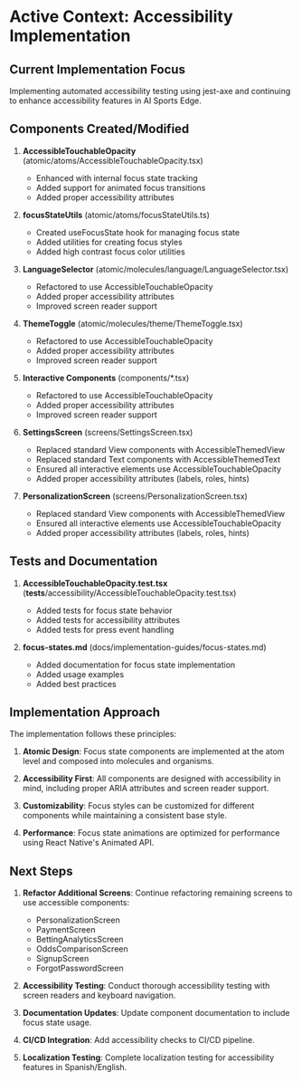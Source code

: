 # Active Context: Accessibility Implementation

## Current Implementation Focus

Implementing automated accessibility testing using jest-axe and continuing to enhance accessibility features in AI Sports Edge.

## Components Created/Modified

1. **AccessibleTouchableOpacity** (atomic/atoms/AccessibleTouchableOpacity.tsx)

   - Enhanced with internal focus state tracking
   - Added support for animated focus transitions
   - Added proper accessibility attributes

2. **focusStateUtils** (atomic/atoms/focusStateUtils.ts)

   - Created useFocusState hook for managing focus state
   - Added utilities for creating focus styles
   - Added high contrast focus color utilities

3. **LanguageSelector** (atomic/molecules/language/LanguageSelector.tsx)

   - Refactored to use AccessibleTouchableOpacity
   - Added proper accessibility attributes
   - Improved screen reader support

4. **ThemeToggle** (atomic/molecules/theme/ThemeToggle.tsx)

   - Refactored to use AccessibleTouchableOpacity
   - Added proper accessibility attributes
   - Improved screen reader support

5. **Interactive Components** (components/\*.tsx)

   - Refactored to use AccessibleTouchableOpacity
   - Added proper accessibility attributes
   - Improved screen reader support

6. **SettingsScreen** (screens/SettingsScreen.tsx)

   - Replaced standard View components with AccessibleThemedView
   - Replaced standard Text components with AccessibleThemedText
   - Ensured all interactive elements use AccessibleTouchableOpacity
   - Added proper accessibility attributes (labels, roles, hints)

7. **PersonalizationScreen** (screens/PersonalizationScreen.tsx)
   - Replaced standard View components with AccessibleThemedView
   - Ensured all interactive elements use AccessibleTouchableOpacity
   - Added proper accessibility attributes (labels, roles, hints)

## Tests and Documentation

1. **AccessibleTouchableOpacity.test.tsx** (**tests**/accessibility/AccessibleTouchableOpacity.test.tsx)

   - Added tests for focus state behavior
   - Added tests for accessibility attributes
   - Added tests for press event handling

2. **focus-states.md** (docs/implementation-guides/focus-states.md)
   - Added documentation for focus state implementation
   - Added usage examples
   - Added best practices

## Implementation Approach

The implementation follows these principles:

1. **Atomic Design**: Focus state components are implemented at the atom level and composed into molecules and organisms.

2. **Accessibility First**: All components are designed with accessibility in mind, including proper ARIA attributes and screen reader support.

3. **Customizability**: Focus styles can be customized for different components while maintaining a consistent base style.

4. **Performance**: Focus state animations are optimized for performance using React Native's Animated API.

## Next Steps

1. **Refactor Additional Screens**: Continue refactoring remaining screens to use accessible components:

   - PersonalizationScreen
   - PaymentScreen
   - BettingAnalyticsScreen
   - OddsComparisonScreen
   - SignupScreen
   - ForgotPasswordScreen

2. **Accessibility Testing**: Conduct thorough accessibility testing with screen readers and keyboard navigation.

3. **Documentation Updates**: Update component documentation to include focus state usage.

4. **CI/CD Integration**: Add accessibility checks to CI/CD pipeline.

5. **Localization Testing**: Complete localization testing for accessibility features in Spanish/English.
